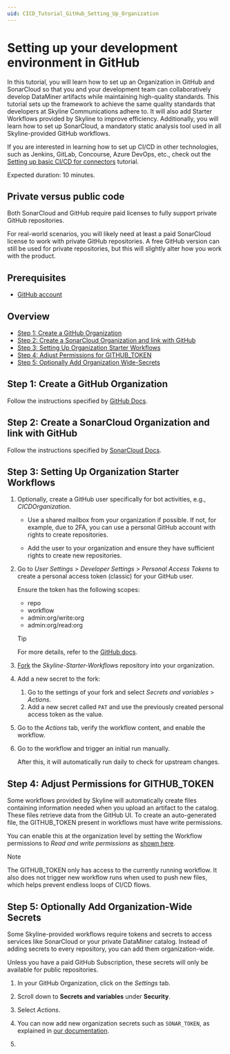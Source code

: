 ```yaml
---
uid: CICD_Tutorial_GitHub_Setting_Up_Organization
---
```


# Setting up your development environment in GitHub

In this tutorial, you will learn how to set up an Organization in GitHub and SonarCloud so that you and your development team can collaboratively develop DataMiner artifacts while maintaining high-quality standards. This tutorial sets up the framework to achieve the same quality standards that developers at Skyline Communications adhere to. It will also add Starter Workflows provided by Skyline to improve efficiency. Additionally, you will learn how to set up SonarCloud, a mandatory static analysis tool used in all Skyline-provided GitHub workflows.

If you are interested in learning how to set up CI/CD in other technologies, such as Jenkins, GitLab, Concourse, Azure DevOps, etc., check out the [Setting up basic CI/CD for connectors](xref:CICD_Tutorial_Connector) tutorial.

Expected duration: 10 minutes.

## Private versus public code

Both SonarCloud and GitHub require paid licenses to fully support private GitHub repositories.

For real-world scenarios, you will likely need at least a paid SonarCloud license to work with private GitHub repositories. A free GitHub version can still be used for private repositories, but this will slightly alter how you work with the product.

## Prerequisites

- [GitHub account](https://docs.github.com/en/get-started/signing-up-for-github/signing-up-for-a-new-github-account)

## Overview

- [Step 1: Create a GitHub Organization](#step-1-create-a-github-organization)
- [Step 2: Create a SonarCloud Organization and link with GitHub](#step-2-create-a-sonarcloud-organization-and-link-with-github)
- [Step 3: Setting Up Organization Starter Workflows](#step-3-setting-up-organization-starter-workflows)
- [Step 4: Adjust Permissions for GITHUB_TOKEN](#step-4-adjust-permissions-for-github_token)
- [Step 5: Optionally Add Organization Wide-Secrets](#step-5-optionally-add-organization-wide-secrets)

## Step 1: Create a GitHub Organization

Follow the instructions specified by [GitHub Docs](https://docs.github.com/en/organizations/collaborating-with-groups-in-organizations/creating-a-new-organization-from-scratch).

## Step 2: Create a SonarCloud Organization and link with GitHub

Follow the instructions specified by [SonarCloud Docs](https://docs.sonarsource.com/sonarcloud/getting-started/github/).

## Step 3: Setting Up Organization Starter Workflows

1. Optionally, create a GitHub user specifically for bot activities, e.g., *CICDOrganization*.

   - Use a shared mailbox from your organization if possible. If not, for example, due to 2FA, you can use a personal GitHub account with rights to create repositories.

   - Add the user to your organization and ensure they have sufficient rights to create new repositories.

1. Go to *User Settings* > *Developer Settings* > *Personal Access Tokens* to create a personal access token (classic) for your GitHub user.

   Ensure the token has the following scopes:
    - repo
    - workflow
    - admin:org/write:org
    - admin:org/read:org

   > [!TIP]  
   > For more details, refer to the [GitHub docs](https://docs.github.com/en/authentication/keeping-your-account-and-data-secure/creating-a-personal-access-token).

1. [Fork](https://github.com/SkylineCommunications/Skyline-Starter-Workflows/fork) the *Skyline-Starter-Workflows* repository into your organization.

1. Add a new secret to the fork:

   1. Go to the settings of your fork and select *Secrets and variables* > *Actions*.
   1. Add a new secret called `PAT` and use the previously created personal access token as the value.

1. Go to the *Actions* tab, verify the workflow content, and enable the workflow.

1. Go to the workflow and trigger an initial run manually.

   After this, it will automatically run daily to check for upstream changes.

## Step 4: Adjust Permissions for GITHUB_TOKEN

Some workflows provided by Skyline will automatically create files containing information needed when you upload an artifact to the catalog. These files retrieve data from the GitHub UI. To create an auto-generated file, the GITHUB_TOKEN present in workflows must have write permissions.

You can enable this at the organization level by setting the Workflow permissions to *Read and write permissions* as [shown here](https://docs.github.com/en/organizations/managing-organization-settings/disabling-or-limiting-github-actions-for-your-organization#setting-the-permissions-of-the-github_token-for-your-organization).

> [!NOTE]  
> The GITHUB_TOKEN only has access to the currently running workflow. It also does not trigger new workflow runs when used to push new files, which helps prevent endless loops of CI/CD flows.

## Step 5: Optionally Add Organization-Wide Secrets

Some Skyline-provided workflows require tokens and secrets to access services like SonarCloud or your private DataMiner catalog. Instead of adding secrets to every repository, you can add them organization-wide.

Unless you have a paid GitHub Subscription, these secrets will only be available for public repositories.

1. In your GitHub Organization, click on the *Settings* tab.

1. Scroll down to **Secrets and variables** under **Security**.

1. Select *Actions*.

1. You can now add new organization secrets such as `SONAR_TOKEN`, as explained in [our documentation](xref:GitHub_Secrets).
1. 